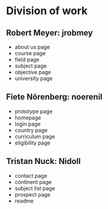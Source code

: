 # Division of work

## Robert Meyer: jrobmey

- about us page
- course page
- field page
- subject page
- objective page
- university page

## Fiete Nörenberg: noerenil

- prototype page
- homepage
- login page
- country page
- curriculum page
- eligibility page

## Tristan Nuck: Nidoll 

- contact page
- continent page
- subject list page
- prospect page
- readme 